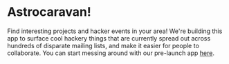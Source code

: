 # Astrocaravan!

Find interesting projects and hacker events in your area! We're building this app to surface cool hackery things that are currently spread out across hundreds of disparate mailing lists, and make it easier for people to collaborate. You can start messing around with our pre-launch app [here](http://astrocaravan.herokuapp.com).
